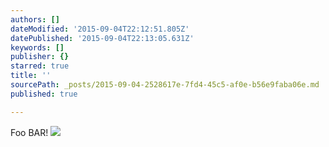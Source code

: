 ```yaml
---
authors: []
dateModified: '2015-09-04T22:12:51.805Z'
datePublished: '2015-09-04T22:13:05.631Z'
keywords: []
publisher: {}
starred: true
title: ''
sourcePath: _posts/2015-09-04-2528617e-7fd4-45c5-af0e-b56e9faba06e.md
published: true

---
```

Foo BAR!
![](https://the-grid-user-content.s3-us-west-2.amazonaws.com/c6ff6c1f-a3c0-4462-b6a8-7b394fc6c5a6.jpg)